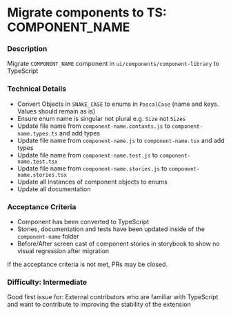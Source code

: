<!--
Select all instances and replace the following with ticket details
- COMPONENT_NAME
-->

# Migrate components to TS: COMPONENT_NAME

### Description

Migrate `COMPONENT_NAME` component in `ui/components/component-library` to TypeScript

### Technical Details

- Convert Objects in `SNAKE_CASE` to enums in `PascalCase` (name and keys. Values should remain as is)
- Ensure enum name is singular not plural e.g. `Size` not `Sizes`
- Update file name from `component-name.contants.js` to `component-name.types.ts` and add types
- Update file name from `component-name.js` to `component-name.tsx` and add types
- Update file name from `component-name.test.js` to `component-name.test.tsx`
- Update file name from `component-name.stories.js` to `component-name.stories.tsx`
- Update all instances of component objects to enums
- Update all documentation

### Acceptance Criteria

- Component has been converted to TypeScript
- Stories, documentation and tests have been updated inside of the `component-name` folder
- Before/After screen cast of component stories in storybook to show no visual regression after migration

If the acceptance criteria is not met, PRs may be closed.

### Difficulty: Intermediate

Good first issue for: External contributors who are familiar with TypeScript and want to contribute to improving the stability of the extension
